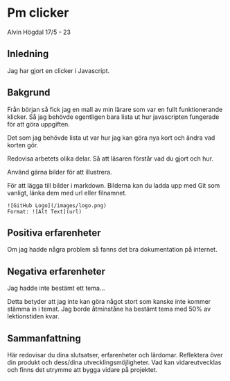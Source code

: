# Pm clicker

Alvin Högdal 17/5 - 23

## Inledning

Jag har gjort en clicker i Javascript. 

## Bakgrund

Från början så fick jag en mall av min lärare som var en fullt funktionerande klicker. Så jag behövde egentligen bara lista ut hur javascripten fungerade för att göra uppgiften.

Det som jag behövde lista ut var hur jag kan göra nya kort och ändra vad korten gör.

Redovisa arbetets olika delar. Så att läsaren förstår vad du gjort och hur.

Använd gärna bilder för att illustrera.

För att lägga till bilder i markdown. Bilderna kan du ladda upp med Git som vanligt, länka dem med url eller filnamnet.

```
![GitHub Logo](/images/logo.png)
Format: ![Alt Text](url)
```


## Positiva erfarenheter

Om jag hadde några problem så fanns det bra dokumentation på internet.

## Negativa erfarenheter

Jag hadde inte bestämt ett tema...

Detta betyder att jag inte kan göra något stort som kanske inte kommer stämma in i temat. Jag borde åtminståne ha bestämt tema med 50% av lektionstiden kvar.




## Sammanfattning

Här redovisar du dina slutsatser, erfarenheter och lärdomar. Reflektera över din produkt och dess/dina utvecklingsmöjligheter.
Vad kan vidareutvecklas och finns det utrymme att bygga vidare på projektet.